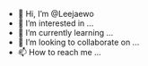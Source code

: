 - 👋 Hi, I’m @Leejaewo
- 👀 I’m interested in ...
- 🌱 I’m currently learning ...
- 💞️ I’m looking to collaborate on ...
- 📫 How to reach me ...

<!---
Leejaewo/Leejaewo is a ✨ special ✨ repository because its `README.md` (this file) appears on your GitHub profile.
You can click the Preview link to take a look at your changes.
--->
